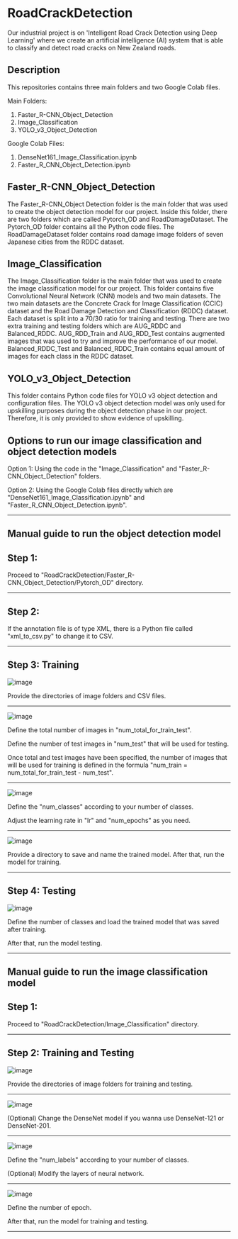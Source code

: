 # RoadCrackDetection
Our industrial project is on 'Intelligent Road Crack Detection using Deep Learning' where we create an artificial intelligence (AI) system that is able to classify and detect road cracks on New Zealand roads.

Description
--------------------------------------------------------------------------------------------------------------

This repositories contains three main folders and two Google Colab files.

Main Folders:
1.  Faster_R-CNN_Object_Detection
2.  Image_Classification
3.  YOLO_v3_Object_Detection

Google Colab Files:
1.  DenseNet161_Image_Classification.ipynb
2.  Faster_R_CNN_Object_Detection.ipynb

Faster_R-CNN_Object_Detection
--------------------------------------------------------------------------------------------------------------

The Faster_R-CNN_Object Detection folder is the main folder that was used to create the object detection model for our project.
Inside this folder, there are two folders which are called Pytorch_OD and RoadDamageDataset.
The Pytorch_OD folder contains all the Python code files.
The RoadDamageDataset folder contains road damage image folders of seven Japanese cities from the RDDC dataset.

Image_Classification
--------------------------------------------------------------------------------------------------------------

The Image_Classification folder is the main folder that was used to create the image classification model for our project.
This folder contains five Convolutional Neural Network (CNN) models and two main datasets.
The two main datasets are the Concrete Crack for Image Classification (CCIC) dataset and the Road Damage Detection and Classification (RDDC) dataset.
Each dataset is split into a 70/30 ratio for training and testing.
There are two extra training and testing folders which are AUG_RDDC and Balanced_RDDC.
AUG_RDD_Train and AUG_RDD_Test contains augmented images that was used to try and improve the performance of our model.
Balanced_RDDC_Test and Balanced_RDDC_Train contains equal amount of images for each class in the RDDC dataset.

YOLO_v3_Object_Detection
--------------------------------------------------------------------------------------------------------------

This folder contains Python code files for YOLO v3 object detection and configuration files.
The YOLO v3 object detection model was only used for upskilling purposes during the object detection phase in our project.
Therefore, it is only provided to show evidence of upskilling.

Options to run our image classification and object detection models
--------------------------------------------------------------------------------------------------------------

Option 1: Using the code in the "Image_Classification" and "Faster_R-CNN_Object_Detection" folders.

Option 2: Using the Google Colab files directly which are "DenseNet161_Image_Classification.ipynb" and "Faster_R_CNN_Object_Detection.ipynb".

--------------------------------------------------------------------------------------------------------------

Manual guide to run the object detection model
--------------------------------------------------------------------------------------------------------------
Step 1:
--------------------------------------------------------------------------------------------------------------
Proceed to "RoadCrackDetection/Faster_R-CNN_Object_Detection/Pytorch_OD" directory.

--------------------------------------------------------------------------------------------------------------

Step 2: 
--------------------------------------------------------------------------------------------------------------
If the annotation file is of type XML, there is a Python file called "xml_to_csv.py" to change it to CSV.

--------------------------------------------------------------------------------------------------------------

Step 3: Training
--------------------------------------------------------------------------------------------------------------
![image](https://user-images.githubusercontent.com/49043498/97121898-8d620580-1786-11eb-970e-867d7930053d.png)

Provide the directories of image folders and CSV files.

--------------------------------------------------------------------------------------------------------------

![image](https://user-images.githubusercontent.com/49043498/97122237-4de8e880-1789-11eb-845a-d962f43eade7.png)

Define the total number of images in "num_total_for_train_test".

Define the number of test images in "num_test" that will be used for testing.

Once total and test images have been specified, the number of images that will be used for training is defined in the formula "num_train = num_total_for_train_test - num_test".

--------------------------------------------------------------------------------------------------------------

![image](https://user-images.githubusercontent.com/49043498/97122142-699fbf00-1788-11eb-9492-a5134974b512.png)

Define the "num_classes" according to your number of classes.

Adjust the learning rate in "lr" and "num_epochs" as you need.

--------------------------------------------------------------------------------------------------------------

![image](https://user-images.githubusercontent.com/49043498/97122320-f1d29400-1789-11eb-9b0a-14b14dac8a48.png)

Provide a directory to save and name the trained model. After that, run the model for training.

--------------------------------------------------------------------------------------------------------------

Step 4: Testing
--------------------------------------------------------------------------------------------------------------

![image](https://user-images.githubusercontent.com/49043498/97122450-c3a18400-178a-11eb-825b-6e7f38ddef00.png)

Define the number of classes and load the trained model that was saved after training.

After that, run the model testing.

--------------------------------------------------------------------------------------------------------------

Manual guide to run the image classification model
--------------------------------------------------------------------------------------------------------------
Step 1:
--------------------------------------------------------------------------------------------------------------
Proceed to "RoadCrackDetection/Image_Classification" directory.

--------------------------------------------------------------------------------------------------------------

Step 2: Training and Testing
--------------------------------------------------------------------------------------------------------------
![image](https://user-images.githubusercontent.com/49043498/97136449-02016800-17b8-11eb-89e4-922c127149fa.png)

Provide the directories of image folders for training and testing.

--------------------------------------------------------------------------------------------------------------

![image](https://user-images.githubusercontent.com/49043498/97136564-51e02f00-17b8-11eb-92a0-787f536bd8cd.png)

(Optional) Change the DenseNet model if you wanna use DenseNet-121 or DenseNet-201.

--------------------------------------------------------------------------------------------------------------

![image](https://user-images.githubusercontent.com/49043498/97136746-d59a1b80-17b8-11eb-97c1-b73bbb12e412.png)

Define the "num_labels" according to your number of classes.

(Optional) Modify the layers of neural network.

--------------------------------------------------------------------------------------------------------------

![image](https://user-images.githubusercontent.com/49043498/97136846-214cc500-17b9-11eb-9426-bc40bbb249df.png)

Define the number of epoch.

After that, run the model for training and testing.

--------------------------------------------------------------------------------------------------------------
